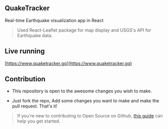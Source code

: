 ## QuakeTracker

Real-time Earthquake visualization app in React

> Used React-Leaflet package for map display and USGS's API for Earthquake data.

## Live running 

[https://www.quaketracker.gq](https://www.quaketracker.gq)

## Contribution

* This repository is open to the awesome changes you wish to make. 

* Just fork the repo, Add some changes you want to make and make the pull request. That's it!

>If you're new to contributing to Open Source on Github, [this guide](https://guides.github.com/activities/contributing-to-open-source/) can help you get started.



